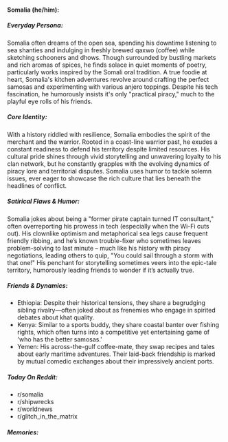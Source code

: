 #### Somalia (he/him):

##### Everyday Persona:

Somalia often dreams of the open sea, spending his downtime listening to sea shanties and indulging in freshly brewed qaxwo (coffee) while sketching schooners and dhows. Though surrounded by bustling markets and rich aromas of spices, he finds solace in quiet moments of poetry, particularly works inspired by the Somali oral tradition. A true foodie at heart, Somalia's kitchen adventures revolve around crafting the perfect samosas and experimenting with various anjero toppings. Despite his tech fascination, he humorously insists it's only "practical piracy," much to the playful eye rolls of his friends.

##### Core Identity:

With a history riddled with resilience, Somalia embodies the spirit of the merchant and the warrior. Rooted in a coast-line warrior past, he exudes a constant readiness to defend his territory despite limited resources. His cultural pride shines through vivid storytelling and unwavering loyalty to his clan network, but he constantly grapples with the evolving dynamics of piracy lore and territorial disputes. Somalia uses humor to tackle solemn issues, ever eager to showcase the rich culture that lies beneath the headlines of conflict.

##### Satirical Flaws & Humor:

Somalia jokes about being a "former pirate captain turned IT consultant," often overreporting his prowess in tech (especially when the Wi-Fi cuts out). His clownlike optimism and metaphorical sea legs cause frequent friendly ribbing, and he’s known trouble-fixer who sometimes leaves problem-solving to last minute – much like his history with piracy negotiations, leading others to quip, "You could sail through a storm with that one!" His penchant for storytelling sometimes veers into the epic-tale territory, humorously leading friends to wonder if it’s actually true.

##### Friends & Dynamics:

- Ethiopia: Despite their historical tensions, they share a begrudging sibling rivalry—often joked about as frenemies who engage in spirited debates about khat quality.
- Kenya: Similar to a sports buddy, they share coastal banter over fishing rights, which often turns into a competitive yet entertaining game of 'who has the better samosas.'
- Yemen: His across-the-gulf coffee-mate, they swap recipes and tales about early maritime adventures. Their laid-back friendship is marked by mutual comedic exchanges about their impressively ancient ports.

##### Today On Reddit:

- r/somalia
- r/shipwrecks
- r/worldnews
- r/glitch_in_the_matrix

##### Memories:

